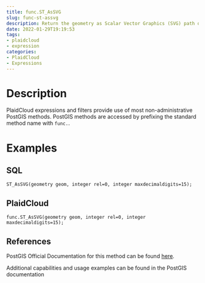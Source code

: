 ```yaml
---
title: func.ST_AsSVG
slug: func-st-assvg
description: Return the geometry as Scalar Vector Graphics (SVG) path data
date: 2022-01-29T19:19:53
tags:
- plaidcloud
- expression
categories:
- PlaidCloud
- Expressions
---
```



# Description


PlaidCloud expressions and filters provide use of most non-administrative PostGIS methods. PostGIS methods are accessed by prefixing the standard method name with `func.`.



# Examples


## SQL



```
ST_AsSVG(geometry geom, integer rel=0, integer maxdecimaldigits=15);
```


## PlaidCloud



```
func.ST_AsSVG(geometry geom, integer rel=0, integer maxdecimaldigits=15);
```


## References


PostGIS Official Documentation for this method can be found [here](https://postgis.net/docs/manual-3.1/ST_AsSVG.html).



Additional capabilities and usage examples can be found in the PostGIS documentation

